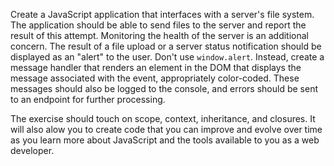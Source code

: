 Create a JavaScript application that interfaces with a server's file system.  The application should be able
to send files to the server and report the result of this attempt.  Monitoring the health of the server is an
additional concern.  The result of a file upload or a server status notification should be displayed as an "alert"
to the user.  Don't use `window.alert`.  Instead, create a message handler that renders an element in the DOM that
displays the message associated with the event, appropriately color-coded.  These messages should also be logged to the
console, and errors should be sent to an endpoint for further processing.  

The exercise should touch on scope, context, inheritance, and closures.  It will also alow you to create code that
you can improve and evolve over time as you learn more about JavaScript and the tools available to you as a web
developer.
